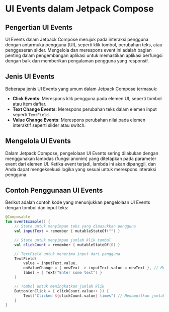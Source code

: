 # UI Events dalam Jetpack Compose

## Pengertian UI Events

UI Events dalam Jetpack Compose merujuk pada interaksi pengguna dengan antarmuka pengguna (UI), seperti klik tombol, perubahan teks, atau penggeseran slider. Mengelola dan merespons event ini adalah bagian penting dalam pengembangan aplikasi untuk memastikan aplikasi berfungsi dengan baik dan memberikan pengalaman pengguna yang responsif.

## Jenis UI Events

Beberapa jenis UI Events yang umum dalam Jetpack Compose termasuk:

- **Click Events**: Merespons klik pengguna pada elemen UI, seperti tombol atau item daftar.
- **Text Change Events**: Merespons perubahan teks dalam elemen input seperti `TextField`.
- **Value Change Events**: Merespons perubahan nilai pada elemen interaktif seperti slider atau switch.

## Mengelola UI Events

Dalam Jetpack Compose, pengelolaan UI Events sering dilakukan dengan menggunakan lambdas (fungsi anonim) yang ditetapkan pada parameter event dari elemen UI. Ketika event terjadi, lambda ini akan dipanggil, dan Anda dapat mengeksekusi logika yang sesuai untuk merespons interaksi pengguna.

## Contoh Penggunaan UI Events

Berikut adalah contoh kode yang menunjukkan pengelolaan UI Events dengan tombol dan input teks:

```kotlin
@Composable
fun EventExample() {
    // State untuk menyimpan teks yang dimasukkan pengguna
    val inputText = remember { mutableStateOf("") }

    // State untuk menyimpan jumlah klik tombol
    val clickCount = remember { mutableStateOf(0) }

    // TextField untuk menerima input dari pengguna
    TextField(
        value = inputText.value,
        onValueChange = { newText -> inputText.value = newText }, // Mengelola perubahan teks
        label = { Text("Enter some text") }
    )

    // Tombol untuk meningkatkan jumlah klik
    Button(onClick = { clickCount.value++ }) {
        Text("Clicked ${clickCount.value} times") // Menampilkan jumlah klik
    }
}
```
